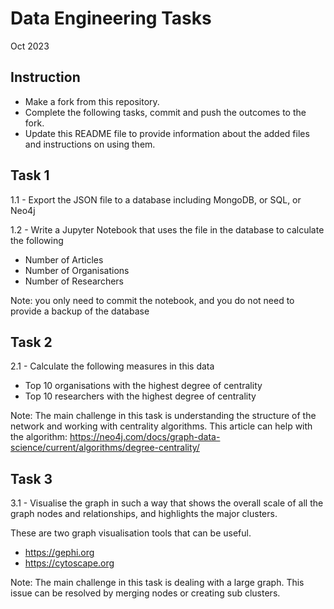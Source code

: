 # Data Engineering Tasks
Oct 2023

## Instruction
* Make a fork from this repository.
* Complete the following tasks, commit and push the outcomes to the fork.
* Update this README file to provide information about the added files and instructions on using them. 


## Task 1
1.1 - Export the JSON file to a database including MongoDB, or SQL, or Neo4j

1.2 - Write a Jupyter Notebook that uses the file in the database to calculate the following
* Number of Articles
* Number of Organisations
* Number of Researchers

Note: you only need to commit the notebook, and you do not need to provide a backup of the database

## Task 2
2.1 - Calculate the following measures in this data
* Top 10 organisations with the highest degree of centrality 
* Top 10 researchers with the highest degree of centrality 

Note: The main challenge in this task is understanding the structure of the network and working with centrality algorithms. 
This article can help with the algorithm: https://neo4j.com/docs/graph-data-science/current/algorithms/degree-centrality/



## Task 3
3.1 - Visualise the graph in such a way that shows the overall scale of all the graph nodes and relationships, and highlights the major clusters.  

These are two graph visualisation tools that can be useful.
* https://gephi.org
* https://cytoscape.org

Note: The main challenge in this task is dealing with a large graph. This issue can be resolved by merging nodes or creating sub clusters. 
